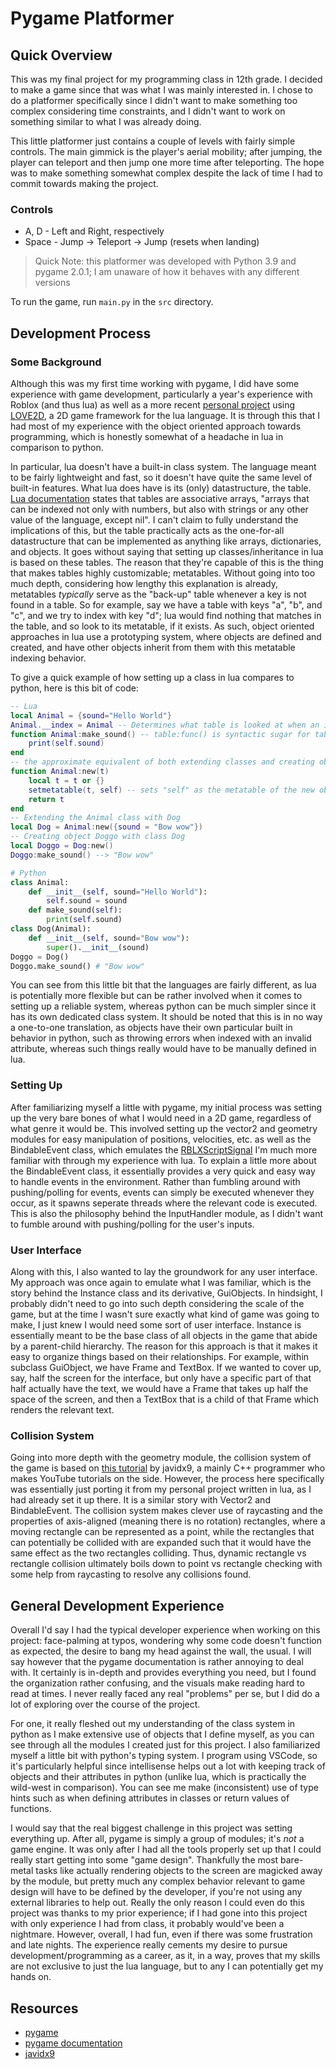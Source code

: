 # Pygame Platformer
## Quick Overview
This was my final project for my programming class in 12th grade. I decided to make a game since that was what I was mainly interested in. I chose to do a platformer specifically since I didn't want to make something too complex considering time constraints, and I didn't want to work on something similar to what I was already doing.

This little platformer just contains a couple of levels with fairly simple controls. The main gimmick is the player's aerial mobility; after jumping, the player can teleport and then jump one more time after teleporting. The hope was to make something somewhat complex despite the lack of time I had to commit towards making the project.

### Controls
- A, D - Left and Right, respectively
- Space - Jump -> Teleport -> Jump (resets when landing)
> Quick Note: this platformer was developed with Python 3.9 and pygame 2.0.1; I am unaware of how it behaves with any different versions

To run the game, run `main.py` in the `src` directory.
## Development Process
### Some Background
Although this was my first time working with pygame, I did have some experience with game development, particularly a year's experience with Roblox (and thus lua) as well as a more recent [personal project](https://github.com/PhantomShift/bullet-hell) using [LOVE2D](https://love2d.org/), a 2D game framework for the lua language. It is through this that I had most of my experience with the object oriented approach towards programming, which is honestly somewhat of a headache in lua in comparison to python.

In particular, lua doesn't have a built-in class system. The language meant to be fairly lightweight and fast, so it doesn't have quite the same level of built-in features. What lua does have is its (only) datastructure, the table. [Lua documentation](https://www.lua.org/pil/2.5.html) states that tables are associative arrays, "arrays that can be indexed not only with numbers, but also with strings or any other value of the language, except nil". I can't claim to fully understand the implications of this, but the table practically acts as the one-for-all datastructure that can be implemented as anything like arrays, dictionaries, and objects. It goes without saying that setting up classes/inheritance in lua is based on these tables. The reason that they're capable of this is the thing that makes tables highly customizable; metatables. Without going into too much depth, considering how lengthy this explanation is already, metatables *typically* serve as the "back-up" table whenever a key is not found in a table. So for example, say we have a table with keys "a", "b", and "c", and we try to index with key "d"; lua would find nothing that matches in the table, and so look to its metatable, if it exists. As such, object oriented approaches in lua use a prototyping system, where objects are defined and created, and have other objects inherit from them with this metatable indexing behavior.

To give a quick example of how setting up a class in lua compares to python, here is this bit of code:
```lua
-- Lua
local Animal = {sound="Hello World"}
Animal.__index = Animal -- Determines what table is looked at when an index is not found in a given table
function Animal:make_sound() -- table:func() is syntactic sugar for table.func(self)
    print(self.sound)
end
-- the approximate equivalent of both extending classes and creating objects in python
function Animal:new(t)
    local t = t or {}
    setmetatable(t, self) -- sets "self" as the metatable of the new object
    return t
end
-- Extending the Animal class with Dog
local Dog = Animal:new({sound = "Bow wow"})
-- Creating object Doggo with class Dog
local Doggo = Dog:new()
Doggo:make_sound() --> "Bow wow"
```
```py
# Python
class Animal:
    def __init__(self, sound="Hello World"):
        self.sound = sound
    def make_sound(self):
        print(self.sound)
class Dog(Animal):
    def __init__(self, sound="Bow wow"):
        super().__init__(sound)
Doggo = Dog()
Doggo.make_sound() # "Bow wow"
```
You can see from this little bit that the languages are fairly different, as lua is potentially more flexible but can be rather involved when it comes to setting up a reliable system, whereas python can be much simpler since it has its own dedicated class system. It should be noted that this is in no way a one-to-one translation, as objects have their own particular built in behavior in python, such as throwing errors when indexed with an invalid attribute, whereas such things really would have to be manually defined in lua.

### Setting Up
After familiarizing myself a little with pygame, my initial process was setting up the very bare bones of what I would need in a 2D game, regardless of what genre it would be. This involved setting up the vector2 and geometry modules for easy manipulation of positions, velocities, etc. as well as the BindableEvent class, which emulates the [RBLXScriptSignal](https://developer.roblox.com/en-us/api-reference/datatype/RBXScriptSignal) I'm much more familiar with through my experience with lua. To explain a little more about the BindableEvent class, it essentially provides a very quick and easy way to handle events in the environment. Rather than fumbling around with pushing/polling for events, events can simply be executed whenever they occur, as it spawns seperate threads where the relevant code is executed. This is also the philosophy behind the InputHandler module, as I didn't want to fumble around with pushing/polling for the user's inputs. 

### User Interface
Along with this, I also wanted to lay the groundwork for any user interface. My approach was once again to emulate what I was familiar, which is the story behind the Instance class and its derivative, GuiObjects. In hindsight, I probably didn't need to go into such depth considering the scale of the game, but at the time I wasn't sure exactly what kind of game was going to make, I just knew I would need some sort of user interface. Instance is essentially meant to be the base class of all objects in the game that abide by a parent-child hierarchy. The reason for this approach is that it makes it easy to organize things based on their relationships. For example, within subclass GuiObject, we have Frame and TextBox. If we wanted to cover up, say, half the screen for the interface, but only have a specific part of that half actually have the text, we would have a Frame that takes up half the space of the screen, and then a TextBox that is a child of that Frame which renders the relevant text.

### Collision System
Going into more depth with the geometry module, the collision system of the game is based on [this tutorial](https://www.youtube.com/watch?v=8JJ-4JgR7Dg) by javidx9, a mainly C++ programmer who makes YouTube tutorials on the side. However, the process here specifically was essentially just porting it from my personal project written in lua, as I had already set it up there. It is a similar story with Vector2 and BindableEvent. The collision system makes clever use of raycasting and the properties of axis-aligned (meaning there is no rotation) rectangles, where a moving rectangle can be represented as a point, while the rectangles that can potentially be collided with are expanded such that it would have the same effect as the two rectangles colliding. Thus, dynamic rectangle vs rectangle collision ultimately boils down to point vs rectangle checking with some help from raycasting to resolve any collisions found.

## General Development Experience
Overall I'd say I had the typical developer experience when working on this project: face-palming at typos, wondering why some code doesn't function as expected, the desire to bang my head against the wall, the usual. I will say however that the pygame documentation is rather annoying to deal with. It certainly is in-depth and provides everything you need, but I found the organization rather confusing, and the visuals make reading hard to read at times. I never really faced any real "problems" per se, but I did do a lot of exploring over the course of the project.

For one, it really fleshed out my understanding of the class system in python as I make extensive use of objects that I define myself, as you can see through all the modules I created just for this project. I also familiarized myself a little bit with python's typing system. I program using VSCode, so it's particularly helpful since intellisense helps out a lot with keeping track of objects and their attributes in python (unlike lua, which is practically the wild-west in comparison). You can see me make (inconsistent) use of type hints such as when defining attributes in classes or return values of functions.

I would say that the real biggest challenge in this project was setting everything up. After all, pygame is simply a group of modules; it's *not* a game engine. It was only after I had all the tools properly set up that I could really start getting into some "game design". Thankfully the most bare-metal tasks like actually rendering objects to the screen are magicked away by the module, but pretty much any complex behavior relevant to game design will have to be defined by the developer, if you're not using any external libraries to help out. Really the only reason I could even do this project was thanks to my prior experience; if I had gone into this project with only experience I had from class, it probably would've been a nightmare. However, overall, I had fun, even if there was some frustration and late nights. The experience really cements my desire to pursue development/programming as a career, as it, in a way, proves that my skills are not exclusive to just the lua language, but to any I can potentially get my hands on.

## Resources
- [pygame](https://www.pygame.org/news)
- [pygame documentation](https://www.pygame.org/docs/)
- [javidx9](https://www.youtube.com/channel/UC-yuWVUplUJZvieEligKBkA)